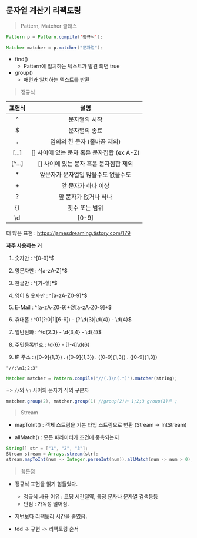 ## 문자열 계산기 리팩토링

> Pattern, Matcher 클래스

```java
Pattern p = Pattern.compile('정규식');
```

```java
Matcher matcher = p.matcher("문자열");
```



- find() 
  - Pattern에 일치하는 텍스트가 발견 되면 true
- group()
  - 패턴과 일치하는 텍스트를 반환



> 정규식

| 표현식 |                    설명                    |
| :----: | :----------------------------------------: |
|   ^    |               문자열의 시작                |
|   $    |               문자열의 종료                |
|   .    |        임의의 한 문자 (줄바꿈 제외)        |
| [...]  | [] 사이에 있는 문자 혹은 문자집합 (ex A-Z) |
| [^...] |   [] 사이에 있는 문자 혹은 문자집합 제외   |
|   *    |    앞문자가 문자열일 많을수도 없을수도     |
|   +    |            앞 문자가 하나 이상             |
|   ?    |           앞 문자가 없거나 하나            |
|   {}   |               횟수 또는 범위               |
|   \d   |                   [0-9]                    |

더 많은 표현 : https://jamesdreaming.tistory.com/179

**자주 사용하는 거**

1. 숫자만 : ^[0-9]*$

2.  영문자만 : ^[a-zA-Z]*$

3.  한글만 : ^[가-힣]*$

4. 영어 & 숫자만 : ^[a-zA-Z0-9]*$

5. E-Mail : ^[a-zA-Z0-9]+@[a-zA-Z0-9]+$

6. 휴대폰 : ^01(?:0|1|[6-9]) - (?:\d{3}|\d{4}) - \d{4}$

7. 일반전화 : ^\d{2.3} - \d{3,4} - \d{4}$

8. 주민등록번호 : \d{6} \- [1-4]\d{6}

9. IP 주소 : ([0-9]{1,3}) \. ([0-9]{1,3}) \. ([0-9]{1,3}) \. ([0-9]{1,3})



`"//;\n1;2;3"`

```java
Matcher matcher = Pattern.compile("//(.)\n(.*)").matcher(string);
```

=> `//`와 `\n` 사이의 문자가 식의 구분자

```java
matcher.group(2), matcher.group(1) //group(2)는 1;2;3 group(1)은 ;
```



> Stream

- mapToInt() : 객체 스트림을 기본 타입 스트림으로 변환 (Stream -> IntStream)

- allMatch() : 모든 파라미터가 조건에 중촉되는지

```java
String[] str = ["1", "2", "3"];
Stream stream = Arrays.stream(str);
stream.mapToInt(num -> Integer.parseInt(num)).allMatch(num -> num > 0);
```



> 힘든점

- 정규식 표현을 읽기 힘들었다.
  - 정규식 사용 이유 : 코딩 시간절약, 특정 문자나 문자열 검색등등
  - 단점  : 가독성 떨어짐.

- 저번보다 리팩토리 시간을 줄였음.
- tdd -> 구현 -> 리팩토링 순서
